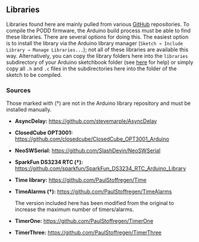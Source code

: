 ## Libraries

Libraries found here are mainly pulled from various [GitHub](https://github.com) repositories.  To compile the PODD firmware, the Arduino build process must be able to find these libraries.  There are several options for doing this.  The easiest option is to install the library via the Arduino library manager (`Sketch → Include Library → Manage Libraries...`); not all of these libraries are available this way.  Alternatively, you can copy the library folders here into the `libraries` subdirectory of your Arduino sketchbook folder (see [here](https://www.arduino.cc/en/Guide/Libraries) for help) or simply copy all `.h` and `.c` files in the subdirectories here into the folder of the sketch to be compiled.


### Sources
Those marked with (†) are not in the Arduino library repository and must be installed manually.
- **AsyncDelay:**
  <https://github.com/stevemarple/AsyncDelay>
- **ClosedCube OPT3001:**
  <https://github.com/closedcube/ClosedCube_OPT3001_Arduino>
- **NeoSWSerial:**
  <https://github.com/SlashDevin/NeoSWSerial>
- **SparkFun DS3234 RTC (†):**
  <https://github.com/sparkfun/SparkFun_DS3234_RTC_Arduino_Library>
- **Time library:**
  <https://github.com/PaulStoffregen/Time>
- **TimeAlarms (†):**
  <https://github.com/PaulStoffregen/TimeAlarms>

  The version included here has been modified from the original to increase the maximum number of timers/alarms.
- **TimerOne:**
  <https://github.com/PaulStoffregen/TimerOne>
- **TimerThree:**
  <https://github.com/PaulStoffregen/TimerThree>

